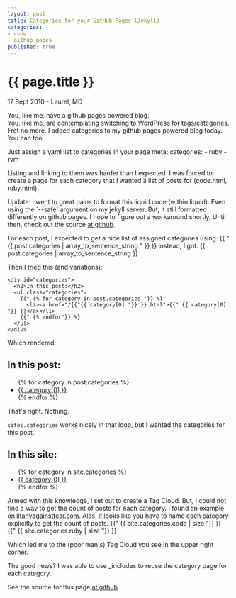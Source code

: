 ```yaml
---
layout: post
title: Categories for your GitHub Pages (Jekyll)
categories:
- code
- github pages
published: true
---
```


{{ page.title }}
================

<p class='meta'> 17 Sept 2010 - Laurel, MD</p>

You, like me, have a github pages powered blog.  
You, like me, are contemplating switching to WordPress for tags/categories.
Fret no more.  I added categories to my github pages powered blog today.
You can too.

Just assign a yaml list to categories in your page meta:
    categories:
    - ruby
    - rvm


Listing and linking to them was harder than I expected.
I was forced to create a page for each category that I wanted a list of posts for (code.html, ruby.html).

<p class="update">Update: I went to great pains to format this liquid code (within liquid).  Even using the `--safe` argument on my jekyll server.  But, it still formatted differently on github pages.  I hope to figure out a workaround shortly.  Until then, check out the source <a href="http://github.com/mattscilipoti/mattscilipoti.github.com"> at github</a>.
</p>


For each post, I expected to get a nice list of assigned categories using:
    {{ " {{ post.categories | array_to_sentence_string " }} }}
  instead, I got:
    {{ post.categories | array_to_sentence_string }}
  
Then I tried this (and variations):

    <div id="categories">
      <h2>In this post:</h2>
      <ul class="categories">
        {{" {% for category in post.categories "}} %}
          <li><a href="/{{"{{ category[0] "}} }}.html">{{" {{ category[0] "}} }}</a></li>
        {{" {% endfor"}} %}
      </ul>
    </div>

Which rendered:

<div id="categories">
  <h2>In this post:</h2>
  <ul class="categories">
    {% for category in post.categories  %}
      <li><a href="/{{ category[0] }}.html">{{ category[0] }}</a></li>
    {% endfor %}
  </ul>
</div>

That's right.  Nothing.

`sites.categories` works nicely in that loop, but I wanted the categories for this post.
<div id="categories">
  <h2>In this site:</h2>
  <ul class="categories">
    {% for category in site.categories  %}
      <li><a href="/{{ category[0] }}.html">{{ category[0] }}</a></li>
    {% endfor %}
  </ul>
</div>

Armed with this knowledge, I set out to create a Tag Cloud.  But, I could not find a way to get the count of posts for each category.
I found an example on [litanyagainstfear.com](http://github.com/qrush/litanyagainstfear/blob/master/_layouts/default.html).  Alas, it looks like you have to name each category explicitly to get the count of posts.
    {{" {{ site.categories.code | size "}} }}
    {{" {{ site.categories.ruby | size "}} }}

Which led me to the (poor man's) Tag Cloud you see in the upper right corner.

The good news?  I was able to use _includes to reuse the category page for each category.

See the source for this page [at github](http://github.com/mattscilipoti/mattscilipoti.github.com).

